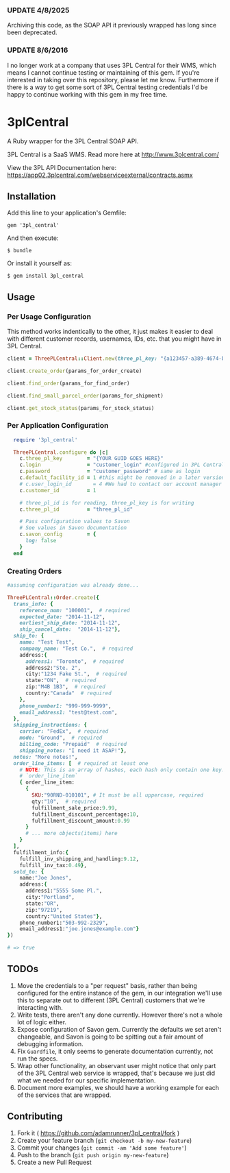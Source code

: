 ### UPDATE 4/8/2025 
Archiving this code, as the SOAP API it previously wrapped has long since been deprecated. 

### UPDATE 8/6/2016 
I no longer work at a company that uses 3PL Central for their WMS, which means I cannot continue testing or maintaining of this gem. If you're interested in taking over this repository, please let me know. Furthermore if there is a way to get some sort of 3PL Central testing credentials I'd be happy to continue working with this gem in my free time. 

# 3plCentral

A Ruby wrapper for the 3PL Central SOAP API.

3PL Central is a SaaS WMS. Read more here at http://www.3plcentral.com/

View the 3PL API Documentation here: https://app02.3plcentral.com/webserviceexternal/contracts.asmx
## Installation

Add this line to your application's Gemfile:

    gem '3pl_central'

And then execute:

    $ bundle

Or install it yourself as:

    $ gem install 3pl_central

## Usage

### Per Usage Configuration
This method works indentically to the other, it just makes it easier to deal with different customer records, usernames, IDs, etc. that you might have in 3PL Central.
```ruby
client = ThreePLCentral::Client.new(three_pl_key: "{a123457-a389-4674-bcdd-a646150aaf}", login: "3pluser"  , password: "3plpass", three_pl_id: "123")

client.create_order(params_for_order_create)

client.find_order(params_for_find_order)

client.find_small_parcel_order(params_for_shipment)

client.get_stock_status(params_for_stock_status)


```


### Per Application Configuration

```ruby
  require '3pl_central'

  ThreePLCentral.configure do |c|
    c.three_pl_key        = "{YOUR GUID GOES HERE}"
    c.login               = "customer_login" #configured in 3PL Central -> Customer -> Customer Users
    c.password            = "customer_password" # same as login
    c.default_facility_id = 1 #this might be removed in a later version, and we'll just look for the "Facility ID" on the order or item level.
    # c.user_login_id       = 4 #We had to contact our account manager with 3PL Central to get this information.
    c.customer_id         = 1

    # three_pl_id is for reading, three_pl_key is for writing
    c.three_pl_id         = "three_pl_id"

    # Pass configuration values to Savon
    # See values in Savon documentation
    c.savon_config        = {
      log: false
    }
  end

```
### Creating Orders

```ruby
#assuming configuration was already done...

ThreePLCentral::Order.create({
  trans_info: {
    reference_num: "100001",  # required
    expected_date: "2014-11-12",
    earliest_ship_date: "2014-11-12",
    ship_cancel_date:  "2014-11-12"},
  ship_to: {
    name: "Test Test",
    company_name: "Test Co.",  # required
    address:{
      address1: "Toronto",  # required
      address2:"Ste. 2",
      city:"1234 Fake St.",  # required
      state:"ON",  # required
      zip:"M4B 1B3",  # required
      country:"Canada"  # required
    },
    phone_number1: "999-999-9999",
    email_address1: "test@test.com",
  },
  shipping_instructions: {
    carrier: "FedEx",  # required
    mode: "Ground",  # required
    billing_code: "Prepaid"  # required
    shipping_notes: "I need it ASAP!"},
  notes: "More notes!",
  order_line_items: [  # required at least one
    # NOTE: This is an array of hashes, each hash only contain one key:
    # `order_line_item`
    { order_line_item:
      {
        SKU:"90RND-010101", # It must be all uppercase, required
        qty:"10",  # required
        fulfillment_sale_price:9.99,
        fulfillment_discount_percentage:10,
        fulfillment_discount_amount:0.99
      }
      # ... more objects(items) here
    }
  ],
  fulfillment_info:{
    fulfill_inv_shipping_and_handling:9.12,
    fulfill_inv_tax:0.49},
  sold_to: {
    name:"Joe Jones",
    address:{
      address1:"5555 Some Pl.",
      city:"Portland",
      state:"OR",
      zip:"97219",
      country:"United States"},
    phone_number1:"503-992-2329",
    email_address1:"joe.jones@example.com"}
})

# => true
```
## TODOs
1. Move the credentials to a "per request" basis, rather than being configured for the entire instance of the gem, in our integration we'll use this to separate out to different (3PL Central) customers that we're interacting with.
1. Write tests, there aren't any done currently. However there's not a whole lot of logic either.
1. Expose configuration of Savon gem. Currently the defaults we set aren't changeable, and Savon is going to be spitting out a fair amount of debugging information.
1. Fix `Guardfile`, it only seems to generate documentation currently, not run the specs.
1. Wrap other functionality, an observant user might notice that only part of the 3PL Central web service is wrapped, that's because we just did what we needed for our specific implementation.
1. Document more examples, we should have a working example for each of the services that are wrapped.

## Contributing

1. Fork it ( https://github.com/adamrunner/3pl_central/fork )
2. Create your feature branch (`git checkout -b my-new-feature`)
3. Commit your changes (`git commit -am 'Add some feature'`)
4. Push to the branch (`git push origin my-new-feature`)
5. Create a new Pull Request
